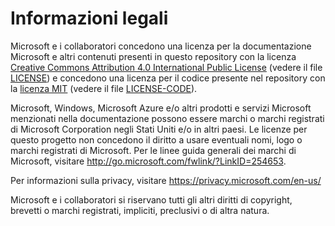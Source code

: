# <a name="legal-notices"></a>Informazioni legali
Microsoft e i collaboratori concedono una licenza per la documentazione Microsoft e altri contenuti presenti in questo repository con la licenza [Creative Commons Attribution 4.0 International Public License](https://creativecommons.org/licenses/by/4.0/legalcode) (vedere il file [LICENSE](LICENSE)) e concedono una licenza per il codice presente nel repository con la [licenza MIT](https://opensource.org/licenses/MIT) (vedere il file [LICENSE-CODE](LICENSE-CODE)).

Microsoft, Windows, Microsoft Azure e/o altri prodotti e servizi Microsoft menzionati nella documentazione possono essere marchi o marchi registrati di Microsoft Corporation negli Stati Uniti e/o in altri paesi.
Le licenze per questo progetto non concedono il diritto a usare eventuali nomi, logo o marchi registrati di Microsoft.
Per le linee guida generali dei marchi di Microsoft, visitare http://go.microsoft.com/fwlink/?LinkID=254653.

Per informazioni sulla privacy, visitare https://privacy.microsoft.com/en-us/

Microsoft e i collaboratori si riservano tutti gli altri diritti di copyright, brevetti o marchi registrati, impliciti, preclusivi o di altra natura.